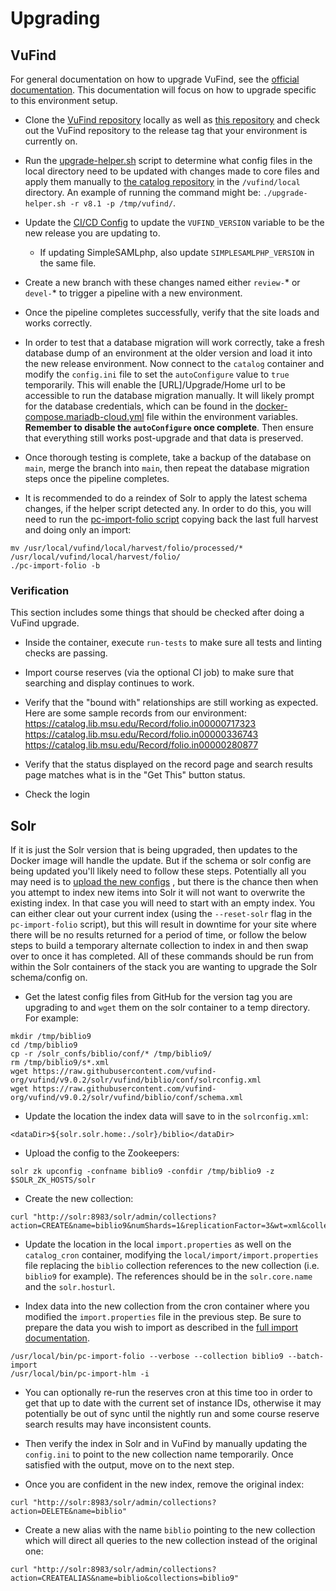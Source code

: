 # Upgrading

## VuFind
For general documentation on how to upgrade VuFind, see the
[official documentation](https://vufind.org/wiki/installation:migration_notes#vufind_migration_notes).
This documentation will focus on how to upgrade specific to this environment setup.

* Clone the [VuFind repository](https://github.com/vufind-org/vufind) locally as well as
[this repository](https://github.com/MSU-Libraries/catalog) and check out the VuFind repository
to the release tag that your environment is currently on.

* Run the [upgrade-helper.sh](https://github.com/MSU-Libraries/catalog/blob/main/vufind/upgrade-helper.sh)
script to determine what config files in the local directory need to be updated with changes made to
core files and apply them manually to [the catalog repository](https://github.com/MSU-Libraries/catalog)
in the `/vufind/local` directory. An example of running the command might be:
`./upgrade-helper.sh -r v8.1 -p /tmp/vufind/`.

* Update the [CI/CD Config](https://github.com/MSU-Libraries/catalog/blob/main/.gitlab-ci.yml)
to update the `VUFIND_VERSION` variable to be the new release you are updating to.

  * If updating SimpleSAMLphp, also update `SIMPLESAMLPHP_VERSION` in the same file.

* Create a new branch with these changes named either `review-`* or `devel-`* to trigger a pipeline with
a new environment.

* Once the pipeline completes successfully, verify that the site loads and works correctly.

* In order to test that a database migration will work correctly, take a fresh database dump of an
environment at the older version and load it into the new release environment. Now connect to the `catalog`
container and modify the `config.ini` file to set the `autoConfigure` value to `true` temporarily.
This will enable the [URL]/Upgrade/Home url to be accessible to run the database migration manually.
It will likely prompt for the database credentials, which can be found in the
[docker-compose.mariadb-cloud.yml](https://github.com/MSU-Libraries/catalog/blob/main/docker-compose.mariadb-cloud.yml)
file within the environment variables. **Remember to disable the `autoConfigure` once complete**.
Then ensure that everything still works post-upgrade and that data is preserved.

* Once thorough testing is complete, take a backup of the database on `main`, merge the branch into `main`,
then repeat the database migration steps once the pipeline completes.

* It is recommended to do a reindex of Solr to apply the latest schema changes, if the helper script
detected any. In order to do this, you will need to run the
[pc-import-folio script](https://github.com/MSU-Libraries/catalog/blob/main/vufind/scripts/pc-import-folio)
copying back the last full harvest and doing only an import:
```
mv /usr/local/vufind/local/harvest/folio/processed/* /usr/local/vufind/local/harvest/folio/
./pc-import-folio -b
```

### Verification
This section includes some things that should be checked after doing a VuFind upgrade.

* Inside the container, execute `run-tests` to make sure all tests and linting checks are passing.

* Import course reserves (via the optional CI job) to make sure that searching and display continues to work.

* Verify that the "bound with" relationships are still working as expected. Here are some sample records
from our environment:
https://catalog.lib.msu.edu/Record/folio.in00000717323
https://catalog.lib.msu.edu/Record/folio.in00000336743
https://catalog.lib.msu.edu/Record/folio.in00000280877

* Verify that the status displayed on the record page and search results page matches what is in the "Get This"
button status.

* Check the login

## Solr
If it is just the Solr version that is being upgraded, then updates to the Docker image will handle
the update. But if the schema or solr config are being updated you'll likely need to follow these
steps. Potentially all you may need is to
[upload the new configs](https://msu-libraries.github.io/catalog/solr/#updating-the-solr-configuration-files)
, but there is the chance then when you attempt to index new items into Solr it will not want to overwrite
the existing index. In that case you will need to start with an empty index. You can either clear out
your current index (using the `--reset-solr` flag in the `pc-import-folio` script), but this will result
in downtime for your site where there will be no results returned for
a period of time, or follow the below steps to build a temporary alternate collection to index in and then
swap over to once it has completed. All of these commands should be run from within the Solr containers of
the stack you are wanting to upgrade the Solr schema/config on.

* Get the latest config files from GitHub for the version tag you are upgrading to and `wget` them on
the solr container to a temp directory. For example:
```
mkdir /tmp/biblio9
cd /tmp/biblio9
cp -r /solr_confs/biblio/conf/* /tmp/biblio9/
rm /tmp/biblio9/s*.xml
wget https://raw.githubusercontent.com/vufind-org/vufind/v9.0.2/solr/vufind/biblio/conf/solrconfig.xml
wget https://raw.githubusercontent.com/vufind-org/vufind/v9.0.2/solr/vufind/biblio/conf/schema.xml
```

* Update the location the index data will save to in the `solrconfig.xml`:
```
<dataDir>${solr.solr.home:./solr}/biblio</dataDir>
```


* Upload the config to the Zookeepers:
```
solr zk upconfig -confname biblio9 -confdir /tmp/biblio9 -z $SOLR_ZK_HOSTS/solr
```

* Create the new collection:
```
curl "http://solr:8983/solr/admin/collections?action=CREATE&name=biblio9&numShards=1&replicationFactor=3&wt=xml&collection.configName=biblio9"
```

* Update the location in the local `import.properties` as well on the `catalog_cron` container, modifying
the `local/import/import.properties` file replacing the `biblio` collection references to the 
new collection (i.e. `biblio9` for example). The references should be in the `solr.core.name` and the `solr.hosturl`.

* Index data into the new collection from the cron container where you modified the `import.properties` file in the
previous step. Be sure to prepare the data you wish to import as described in the
[full import documentation](https://msu-libraries.github.io/catalog/harvesting-and-importing/#full-data-imports).
```
/usr/local/bin/pc-import-folio --verbose --collection biblio9 --batch-import
/usr/local/bin/pc-import-hlm -i
```

* You can optionally re-run the reserves cron at this time too in order to get that up to date with the current
set of instance IDs, otherwise it may potentially be out of sync until the nightly run and some course reserve
search results may have inconsistent counts.

* Then verify the index in Solr and in VuFind by manually updating
the `config.ini` to point to the new collection name temporarily. Once satisfied with the output, move
on to the next step.

* Once you are confident in the new index, remove the original index:
```
curl "http://solr:8983/solr/admin/collections?action=DELETE&name=biblio"
```

* Create a new alias with the name `biblio` pointing to the new collection which will direct all
queries to the new collection instead of the original one:
```
curl "http://solr:8983/solr/admin/collections?action=CREATEALIAS&name=biblio&collections=biblio9"
```
